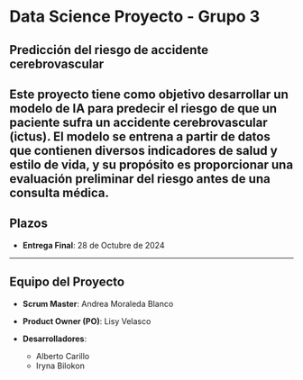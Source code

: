 # Data Science Proyecto - Grupo 3
## Predicción del riesgo de accidente cerebrovascular

Este proyecto tiene como objetivo desarrollar un modelo de IA para predecir el riesgo de que un paciente sufra un accidente cerebrovascular (ictus). El modelo se entrena a partir de datos que contienen diversos indicadores de salud y estilo de vida, y su propósito es proporcionar una evaluación preliminar del riesgo antes de una consulta médica.
---
## Plazos

- **Entrega Final**: 28 de Octubre de 2024

---

## Equipo del Proyecto

- **Scrum Master**: Andrea Moraleda Blanco

- **Product Owner (PO)**: Lisy Velasco

- **Desarrolladores**:
  - Alberto Carillo 
  - Iryna Bilokon
   